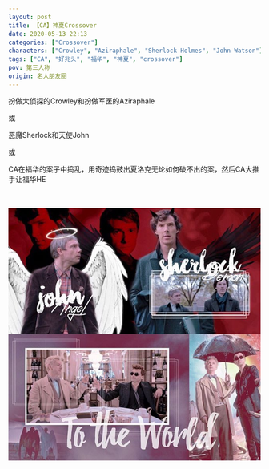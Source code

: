 ```yaml
---
layout: post
title: 【CA】神夏Crossover
date: 2020-05-13 22:13
categories: ["Crossover"]
characters: ["Crowley", "Aziraphale", "Sherlock Holmes", "John Watson"]
tags: ["CA", "好兆头", "福华", "神夏", "crossover"]
pov: 第三人称
origin: 名人朋友圈
---
```


扮做大侦探的Crowley和扮做军医的Aziraphale

或

恶魔Sherlock和天使John

或

CA在福华的案子中捣乱，用奇迹捣鼓出夏洛克无论如何破不出的案，然后CA大推手让福华HE

<br><br>
![](https://raw.githubusercontent.com/junesirius/junesirius.github.io/master/assets/images/mrpyq/2020-05-13-CA-Sherlock-John.jpg)
